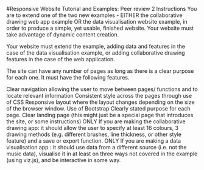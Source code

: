 #Responsive Website Tutorial and Examples: Peer review 2
Instructions
You are to extend one of the two new examples - EITHER the collaborative drawing web app example OR the data visualisation website example, in order to produce a simple, yet usable, finished website. Your website must take advantage of dynamic content creation.

Your website must extend the example, adding data and features in the case of the data visualisation example, or adding collaborative drawing features in the case of the web application.

The site can have any number of pages as long as there is a clear purpose for each one. It must have the following features.

Clear navigation allowing the user to move between pages/ functions and to locate relevant information
Consistent style across the pages through use of CSS
Responsive layout where the layout changes depending on the size of the browser window.
Use of Bootstrap
Clearly stated purpose for each page.
Clear landing page (this might just be a special page that introduces the site, or some instructions)
ONLY If you are making the collaborative drawing app: it should allow the user to specify at least 16 colours, 3 drawing methods (e.g. different brushes, line thickness, or other style feature) and a save or export function.
ONLY If you are making a data visualisation app : it should use data from a different source (i.e. not the music data), visualise it in at least on three ways not covered in the example (using viz.js), and be interactive in some way.
